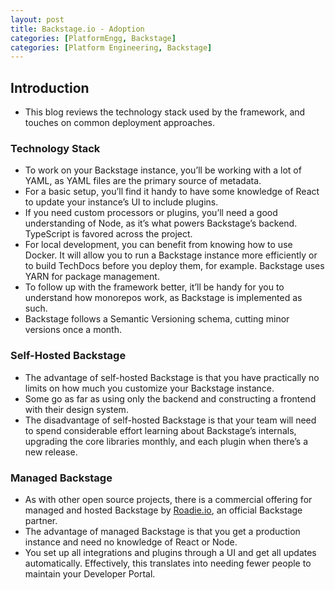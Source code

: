 ```yaml
---
layout: post
title: Backstage.io - Adoption
categories: [PlatformEngg, Backstage]
categories: [Platform Engineering, Backstage]
---
```


## Introduction

- This blog reviews the technology stack used by the framework, and touches on common deployment approaches.

### Technology Stack

- To work on your Backstage instance, you’ll be working with a lot of YAML, as YAML files are the primary source of metadata.
- For a basic setup, you’ll find it handy to have some knowledge of React to update your instance’s UI to include plugins.
- If you need custom processors or plugins, you’ll need a good understanding of Node, as it’s what powers Backstage’s backend. TypeScript is favored across the project.
- For local development, you can benefit from knowing how to use Docker. It will allow you to run a Backstage instance more efficiently or to build TechDocs before you deploy them, for example. Backstage uses YARN for package management.
- To follow up with the framework better, it’ll be handy for you to understand how monorepos work, as Backstage is implemented as such. 
- Backstage follows a Semantic Versioning schema, cutting minor versions once a month.

### Self-Hosted Backstage

- The advantage of self-hosted Backstage is that you have practically no limits on how much you customize your Backstage instance.
- Some go as far as using only the backend and constructing a frontend with their design system.
- The disadvantage of self-hosted Backstage is that your team will need to spend considerable effort learning about Backstage’s internals, upgrading the core libraries monthly, and each plugin when there’s a new release.

### Managed Backstage

- As with other open source projects, there is a commercial offering for managed and hosted Backstage by [Roadie.io](https://roadie.io/), an official Backstage partner.
- The advantage of managed Backstage is that you get a production instance and need no knowledge of React or Node.
- You set up all integrations and plugins through a UI and get all updates automatically. Effectively, this translates into needing fewer people to maintain your Developer Portal.